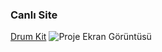 ### Canlı Site
[Drum Kit](https://yakuperenermurat.github.io/Drum-Kit/)
![Proje Ekran Görüntüsü](projeResmi.png)
